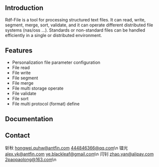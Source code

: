 Introduction
------------
Rdf-File is a tool for processing structured text files. It can read, write, segment, merge, sort, validate, and it can operate different distributed file systems (nas/oss ...).  Standards or non-standard files can be handled efficiently in a single or distributed environment.

Features
--------
* Personalization file parameter configuration
* File read
* File write
* File segment
* File merge
* File multi storage operate
* File validate
* File sort
* File multi protocol (format) define

Documentation
-------------


Contact
-------------
斩秋 hongwei.quhw@antfin.com 	444846366@qq.com\n
镭光 alex.yk@antfin.com 			ye.blackleaf@gmail.com\n
闫钊 zhao.yan@alipay.com 		2paopaolong@163.com\n